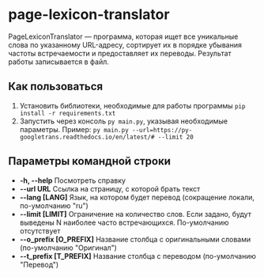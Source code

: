 # page-lexicon-translator
PageLexiconTranslator — программа, которая ищет все уникальные слова по указанному URL-адресу, сортирует их в порядке убывания частоты встречаемости и предоставляет их переводы. Результат работы записывается в файл.

## Как пользоваться
1. Установить библиотеки, необходимые для работы программы `pip install -r requirements.txt`
2. Запустить через консоль `py main.py`, указывая необходимые параметры. Пример: `py main.py --url=https://py-googletrans.readthedocs.io/en/latest/# --limit 20`

## Параметры командной строки
- **-h, --help** Посмотреть справку
- **--url URL** Ссылка на страницу, с которой брать текст
- **--lang [LANG]** Язык, на котором будет перевод (сокращение локали, по-умолчанию "ru")
- **--limit [LIMIT]** Ограничение на количество слов. Если задано, будут выведены N наиболее часто встречающихся. По-умолчанию отсутствует
- **--o_prefix [O_PREFIX]** Название столбца с оригинальными словами (по-умолчанию "Оригинал")
- **--t_prefix [T_PREFIX]** Название столбца с переводом (по-умолчанию "Перевод")
